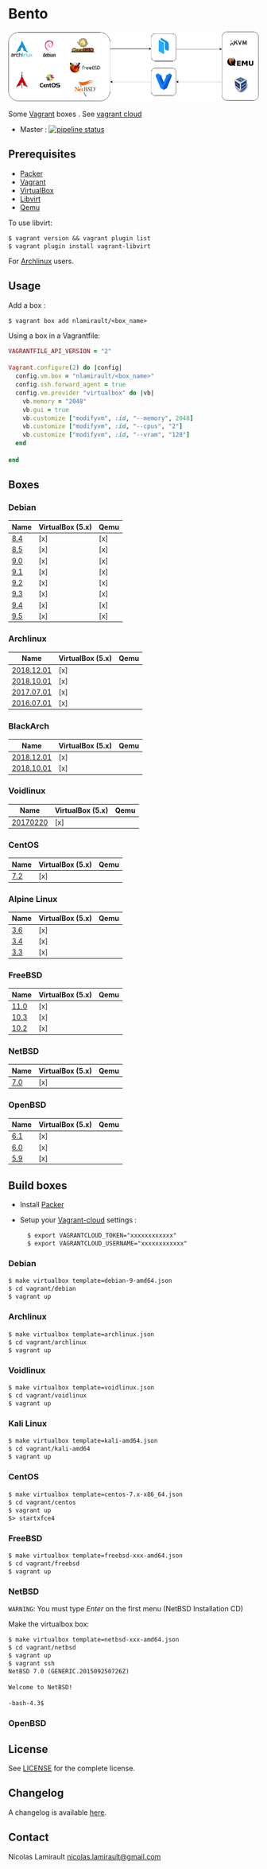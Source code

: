# Bento

![bento](img/bento_process.png)

Some [Vagrant][] boxes . See [vagrant cloud](https://app.vagrantup.com/nlamirault)

* Master : [![pipeline status](https://gitlab.com/nicolas-lamirault/bento/badges/master/pipeline.svg)](https://gitlab.com/nicolas-lamirault/bento/commits/master)


## Prerequisites

* [Packer][]
* [Vagrant][]
* [VirtualBox][]
* [Libvirt][]
* [Qemu][]

To use libvirt:

```shell
$ vagrant version && vagrant plugin list
$ vagrant plugin install vagrant-libvirt
```

For [Archlinux](https://wiki.archlinux.org/index.php/Vagrant#vagrant-libvirt) users.

## Usage

Add a box :

```shell
$ vagrant box add nlamirault/<box_name>
```

Using a box in a Vagrantfile:

```ruby
VAGRANTFILE_API_VERSION = "2"

Vagrant.configure(2) do |config|
  config.vm.box = "nlamirault/<box_name>"
  config.ssh.forward_agent = true
  config.vm.provider "virtualbox" do |vb|
    vb.memory = "2048"
    vb.gui = true
    vb.customize ["modifyvm", :id, "--memory", 2048]
    vb.customize ["modifyvm", :id, "--cpus", "2"]
    vb.customize ["modifyvm", :id, "--vram", "128"]
  end

end
```

## Boxes

### Debian

| Name           | VirtualBox (5.x) | Qemu  |
| -------------- | -----------------|-------|
| [8.4][D8.4]    | [x]              | [x]   |
| [8.5][D8.5]    | [x]              | [x]   |
| [9.0][D9.0]    | [x]              | [x]   |
| [9.1][D9.1]    | [x]              | [x]   |
| [9.2][D9.2]    | [x]              | [x]   |
| [9.3][D9.3]    | [x]              | [x]   |
| [9.4][D9.4]    | [x]              | [x]   |
| [9.5][D9.5]    | [x]              | [x]   |

### Archlinux

| Name                           | VirtualBox (5.x) | Qemu  |
| ------------------------------ | -----------------|-------|
| [2018.12.01][Arch2018.12.01]   | [x]              |       |
| [2018.10.01][Arch2018.10.01]   | [x]              |       |
| [2017.07.01][Arch2017.07.01]   | [x]              |       |
| [2016.07.01][Arch2016.07.01]   | [x]              |       |

### BlackArch

| Name                                | VirtualBox (5.x) | Qemu  |
| ----------------------------------- | -----------------|-------|
| [2018.12.01][BlackArch2018.12.01]   | [x]              |       |
| [2018.10.01][BlackArch2018.10.01]   | [x]              |       |

### Voidlinux

| Name                                | VirtualBox (5.x) | Qemu  |
| ----------------------------------- | -----------------|-------|
| [20170220][Voidlinux20170220]       | [x]              |       |

### CentOS

| Name                  | VirtualBox (5.x) | Qemu  |
| --------------------- | -----------------|-------|
| [7.2][C72]            | [x]              |       |

### Alpine Linux

| Name                  | VirtualBox (5.x) | Qemu  |
| --------------------- | -----------------|-------|
| [3.6][Alpine3.6]      | [x]              |       |
| [3.4][Alpine3.4]      | [x]              |       |
| [3.3][Alpine3.3]      | [x]              |       |

### FreeBSD

| Name                  | VirtualBox (5.x) | Qemu  |
| --------------------- | -----------------|-------|
| [11.0][FBSD110]       | [x]              |       |
| [10.3][FBSD103]       | [x]              |       |
| [10.2][FBSD102]       | [x]              |       |

### NetBSD

| Name                  | VirtualBox (5.x) | Qemu  |
| --------------------- | -----------------|-------|
| [7.0][NBSD70]         | [x]              |       |

### OpenBSD

| Name                  | VirtualBox (5.x) | Qemu  |
| --------------------- | -----------------|-------|
| [6.1][OBSD61]         | [x]              |       |
| [6.0][OBSD60]         | [x]              |       |
| [5.9][OBSD59]         | [x]              |       |


## Build boxes

* Install [Packer][]

* Setup your [Vagrant-cloud](https://app.vagrantup.com/) settings :

        $ export VAGRANTCLOUD_TOKEN="xxxxxxxxxxxx"
        $ export VAGRANTCLOUD_USERNAME="xxxxxxxxxxxx"

### Debian

    $ make virtualbox template=debian-9-amd64.json
    $ cd vagrant/debian
    $ vagrant up

### Archlinux

    $ make virtualbox template=archlinux.json
    $ cd vagrant/archlinux
    $ vagrant up

### Voidlinux

    $ make virtualbox template=voidlinux.json
    $ cd vagrant/voidlinux
    $ vagrant up

### Kali Linux

    $ make virtualbox template=kali-amd64.json
    $ cd vagrant/kali-amd64
    $ vagrant up

### CentOS

    $ make virtualbox template=centos-7.x-x86_64.json
    $ cd vagrant/centos
    $ vagrant up
    $> startxfce4

### FreeBSD

    $ make virtualbox template=freebsd-xxx-amd64.json
    $ cd vagrant/freebsd
    $ vagrant up

### NetBSD

`WARNING`: You must type *Enter* on the first menu (NetBSD Installation CD)

Make the virtualbox box:

    $ make virtualbox template=netbsd-xxx-amd64.json
    $ cd vagrant/netbsd
    $ vagrant up
    $ vagrant ssh
    NetBSD 7.0 (GENERIC.201509250726Z)

    Welcome to NetBSD!

    -bash-4.3$

### OpenBSD




## License

See [LICENSE][] for the complete license.


## Changelog

A changelog is available [here](ChangeLog.md).


## Contact

Nicolas Lamirault <nicolas.lamirault@gmail.com>



[LICENSE]: https://github.com/nlamirault/bento/blob/master/LICENSE

[Packer]: https://www.packer.io
[Vagrant]: https://www.vagrantup.com

[VirtualBox]: https://www.virtualbox.org
[Libvirt]: https://libvirt.org/
[Qemu]: https://www.qemu.org/

[D8]: https://app.vagrantup.com/nlamirault/boxes/debian-8
[D8.4]: https://app.vagrantup.com/nlamirault/boxes/debian-8/versions/8.4
[D8.5]: https://app.vagrantup.com/nlamirault/boxes/debian-8/versions/8.5

[D9]: https://app.vagrantup.com/nlamirault/boxes/debian-9
[D9.0]: https://app.vagrantup.com/nlamirault/boxes/debian-9/versions/9.0
[D9.1]: https://app.vagrantup.com/nlamirault/boxes/debian-9/versions/9.1
[D9.2]: https://app.vagrantup.com/nlamirault/boxes/debian-9/versions/9.2
[D9.3]: https://app.vagrantup.com/nlamirault/boxes/debian-9/versions/9.3
[D9.4]: https://app.vagrantup.com/nlamirault/boxes/debian-9/versions/9.4
[D9.5]: https://app.vagrantup.com/nlamirault/boxes/debian-9/versions/9.5

[Arch]: https://app.vagrantup.com/nlamirault/boxes/archlinux
[Arch2018.12.01]: https://app.vagrantup.com/nlamirault/boxes/archlinux/versions/2018.12.01
[Arch2018.10.01]: https://app.vagrantup.com/nlamirault/boxes/archlinux/versions/2018.10.01
[Arch2017.07.01]: https://app.vagrantup.com/nlamirault/boxes/archlinux/versions/2017.07.01
[Arch2016.07.01]: https://app.vagrantup.com/nlamirault/boxes/archlinux/versions/2016.07.01

[BlackArch]: https://app.vagrantup.com/nlamirault/boxes/blackarch
[BlackArch2018.10.01]: https://app.vagrantup.com/nlamirault/boxes/blackarch/versions/2018.10.01
[BlackArch2018.12.01]: https://app.vagrantup.com/nlamirault/boxes/blackarch/versions/2018.12.01

[Void]: https://app.vagrantup.com/nlamirault/boxes/voidlinux
[Voidlinux20170220]: https://app.vagrantup.com/nlamirault/boxes/voidlinux/versions/20170220

[Kali]: https://app.vagrantup.com/nlamirault/boxes/kali

[U1510]: https://app.vagrantup.com/nlamirault/boxes/ubuntu-15.10

[C72]: https://app.vagrantup.com/nlamirault/boxes/centos-7.2

[N1412]: https://app.vagrantup.com/nlamirault/boxes/nixos-1412

[FBSD102]: https://app.vagrantup.com/nlamirault/boxes/freebsd-10.3
[FBSD103]: https://app.vagrantup.com/nlamirault/boxes/freebsd-10.2
[FBSD110]: https://app.vagrantup.com/nlamirault/boxes/freebsd-11.0

[NBSD70]: https://app.vagrantup.com/nlamirault/boxes/netbsd-7.0

[OBSD59]: https://app.vagrantup.com/nlamirault/boxes/openbsd-5.9
[OBSD60]: https://app.vagrantup.com/nlamirault/boxes/openbsd-6.0
[OBSD61]: https://app.vagrantup.com/nlamirault/boxes/openbsd-6.1

[Alpine3.3]: https://app.vagrantup.com/nlamirault/boxes/alpine-3.3
[Alpine3.4]: https://app.vagrantup.com/nlamirault/boxes/alpine-3.4
[Alpine3.6]: https://app.vagrantup.com/nlamirault/boxes/alpine-3.6

[BlackArch]: https://blackarch.org/
